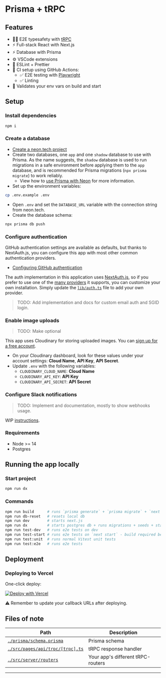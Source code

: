 # Prisma + tRPC

## Features

- 🧙‍♂️ E2E typesafety with [tRPC](https://trpc.io)
- ⚡ Full-stack React with Next.js
- ⚡ Database with Prisma
- ⚙️ VSCode extensions
- 🎨 ESLint + Prettier
- 💚 CI setup using GitHub Actions:
  - ✅ E2E testing with [Playwright](https://playwright.dev/)
  - ✅ Linting
- 🔐 Validates your env vars on build and start

## Setup

### Install dependencies

```bash
npm i
```

### Create a database

- [Create a neon.tech project](https://neon.tech/docs/get-started-with-neon/setting-up-a-project)
- Create two databases, one `app` and one `shadow` database to use with Prisma. As the name suggests, the `shadow` database is used to run migrations in a safe environment before applying them to the `app` database, and is recommended for Prisma migrations (`npx prisma migrate`) to work reliably.
  - View how to [use Prisma with Neon](https://neon.tech/docs/guides/prisma-guide) for more information.
- Set up the environment variables:

```bash
cp .env.example .env
```

- Open `.env` and set the `DATABASE_URL` variable with the connection string from neon.tech.
- Create the database schema:

```bash
npx prisma db push
```

### Configure authentication

GitHub authentication settings are available as defaults, but thanks to NextAuth.js, you can configure this app with most other common authentication providers.

- [Configuring GitHub authentication](docs/github_setup.md)

The auth implementation in this application uses [NextAuth.js](https://next-auth.js.org/), so if you prefer to use one of the [many providers](https://next-auth.js.org/providers/) it supports, you can customize your own installation. Simply update the [`lib/auth.ts`](src/lib/auth.ts#L11) file to add your own provider.

> TODO: Add implementation and docs for custom email auth and SGID login.

### Enable image uploads

> TODO: Make optional

This app uses Cloudinary for storing uploaded images. You can [sign up for a free account](https://cloudinary.com/users/register/free).

- On your Cloudinary dashboard, look for these values under your account settings: **Cloud Name**, **API Key**, **API Secret**.
- Update `.env` with the following variables:
  - `CLOUDINARY_CLOUD_NAME`: **Cloud Name**
  - `CLOUDINARY_API_KEY`: **API Key**
  - `CLOUDINARY_API_SECRET`: **API Secret**

### Configure Slack notifications

> TODO: Implement and documentation, mostly to show webhooks usage.

WIP [instructions](docs/slack_setup.md).

### Requirements

- Node >= 14
- Postgres

## Running the app locally

### Start project

```bash
npm run dx
```

### Commands

```bash
npm run build      # runs `prisma generate` + `prisma migrate` + `next build`
npm run db-reset   # resets local db
npm run dev        # starts next.js
npm run dx         # starts postgres db + runs migrations + seeds + starts next.js
npm run test-dev   # runs e2e tests on dev
npm run test-start # runs e2e tests on `next start` - build required before
npm run test:unit  # runs normal Vitest unit tests
npm run test:e2e   # runs e2e tests
```

## Deployment

### Deploying to Vercel

One-click deploy:

[![Deploy with Vercel](https://vercel.com/button)](https://vercel.com/new/clone?repository-url=https%3A%2F%2Fgithub.com%2Fopengovsg%2Fstarter-kit-v2-kr&env=SHADOW_DATABASE_URL,DATABASE_URL,GITHUB_ID,GITHUB_SECRET,NEXTAUTH_SECRET,CLOUDINARY_CLOUD_NAME,CLOUDINARY_API_KEY,CLOUDINARY_API_SECRET)

⚠️ Remember to update your callback URLs after deploying.

## Files of note

<table>
  <thead>
    <tr>
      <th>Path</th>
      <th>Description</th>
    </tr>
  </thead>
  <tbody>
    <tr>
      <td><a href="./prisma/schema.prisma"><code>./prisma/schema.prisma</code></a></td>
      <td>Prisma schema</td>
    </tr>
    <tr>
      <td><a href="./src/pages/api/trpc/[trpc].ts"><code>./src/pages/api/trpc/[trpc].ts</code></a></td>
      <td>tRPC response handler</td>
    </tr>
    <tr>
      <td><a href="./src/server/routers"><code>./src/server/routers</code></a></td>
      <td>Your app's different tRPC-routers</td>
    </tr>
  </tbody>
</table>

---
